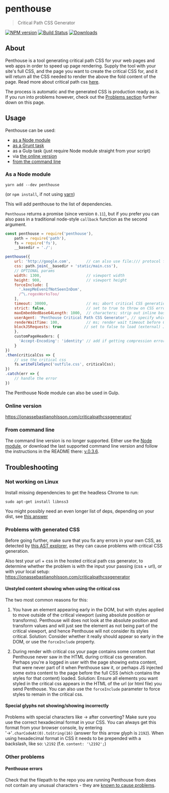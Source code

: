 # penthouse

> Critical Path CSS Generator

[![NPM version](https://badge.fury.io/js/penthouse.svg)](http://badge.fury.io/js/penthouse)
[![Build Status](https://travis-ci.org/pocketjoso/penthouse.svg?branch=master)](https://travis-ci.org/pocketjoso/penthouse)
[![Downloads](https://img.shields.io/npm/dm/penthouse.svg?style=flat)](https://www.npmjs.com/package/penthouse)

## About

Penthouse is a tool generating critical path CSS for your web pages and web apps in order to speed up page rendering. Supply the tool with your site's full CSS, and the page you want to create the critical CSS for, and it will return all the CSS needed to render the above the fold content of the page. Read more about critical path css [here](http://www.phpied.com/css-and-the-critical-path/).

The process is automatic and the generated CSS is production ready as is. If you run into problems however, check out the [Problems section](#problems-with-generated-css) further down on this page.

## Usage

Penthouse can be used:

* [as a Node module](#as-a-node-module)
* [as a Grunt task](https://github.com/fatso83/grunt-penthouse)
* as a Gulp task (just require Node module straight from your script)
* via [the online version](#online-version)
* [from the command line](#from-command-line)

### As a Node module

```
yarn add --dev penthouse
```
(or `npm install`, if not using [yarn](https://yarnpkg.com))

This will add penthouse to the list of dependencies.

`Penthouse` returns a promise (since version `0.11`),
but if you prefer you can also pass in a traditional node-style `callback`
function as the second argument.

```js
const penthouse = require('penthouse'),
    path = require('path'),
    fs = require('fs'),
    __basedir = './';

penthouse({
    url: 'http://google.com',       // can also use file:/// protocol for local files
    css: path.join(__basedir + 'static/main.css'),
    // OPTIONAL params
    width: 1300,                    // viewport width
    height: 900,                    // viewport height
    forceInclude: [
      '.keepMeEvenIfNotSeenInDom',
      /^\.regexWorksToo/
    ],
    timeout: 30000,                 // ms; abort critical CSS generation after this timeout
    strict: false,                  // set to true to throw on CSS errors (will run faster if no errors)
    maxEmbeddedBase64Length: 1000,  // characters; strip out inline base64 encoded resources larger than this
    userAgent: 'Penthouse Critical Path CSS Generator', // specify which user agent string when loading the page
    renderWaitTime: 100,            // ms; render wait timeout before CSS processing starts (default: 100)
    blockJSRequests: true          // set to false to load (external) JS (default: true)
    },
    customPageHeaders: {
      'Accept-Encoding': 'identity' // add if getting compression errors like 'Data corrupted'
    }
})
.then(criticalCss => {
    // use the critical css
    fs.writeFileSync('outfile.css', criticalCss);
})
.catch(err => {
    // handle the error
})
```

The Penthouse Node module can also be used in Gulp.

### Online version

<https://jonassebastianohlsson.com/criticalpathcssgenerator/>

### From command line

The command line version is no longer supported. Either use the [Node module](#as-a-node-module), or download the last
supported command line version and follow the instructions in the README there: [v.0.3.6](https://github.com/pocketjoso/penthouse/releases/tag/v0.3.6).

## Troubleshooting

### Not working on Linux
Install missing dependencies to get the headless Chrome to run:

```
sudo apt-get install libnss3
```
You might possibly need an even longer list of deps, depending on your dist,
see [this answer](https://github.com/GoogleChrome/puppeteer/issues/404#issuecomment-323555784)

### Problems with generated CSS

Before going further, make sure that you fix any errors in your own CSS, as detected by [this AST explorer](http://astexplorer.net/), as they can cause problems with critical CSS generation.

Also test your url + css in the hosted critical path css generator, to determine whether the problem
is with the input your passing (css + url), or with your local setup:
https://jonassebastianohlsson.com/criticalpathcssgenerator

#### Unstyled content showing when using the critical css

The two most common reasons for this:

1. You have an element appearing early in the DOM, but with styles applied to move outside of the critical viewport (using absolute position or transforms). Penthouse will does not look at the absolute position and transform values and will just see the element as not being part of the critical viewport, and hence Penthouse will not consider its styles critical.
Solution: Consider whether it really should appear so early in the DOM, or use the `forceInclude` property.

2. During render with critical css your page contains some content that Penthouse never saw in the HTML during critical css generation. Perhaps you're a logged in user with the page showing extra content, that were never part of it when Penthouse saw it, or perhaps JS injected some extra content to the page before the full CSS (which contains the styles for that content) loaded.
Solution: Ensure all elements you want styled in the critical css appears in the HTML of the url (or html file) you send Penthouse. You can also use the `forceInclude` parameter to force styles to remain in the critical css.

#### Special glyphs not showing/showing incorrectly

Problems with special characters like &#8594; after converting? Make sure you use the correct hexadecimal format in your CSS. You can always get this format from your browser console, by entering '&#8594;'`.charCodeAt(0).toString(16)` (answer for this arrow glyph is `2192`). When using hexadecimal format in CSS it needs to be prepended with a backslash, like so: `\2192` (f.e. `content: '\2192';`)

### Other problems

#### Penthouse errors
Check that the filepath to the repo you are running Penthouse from does not contain any unusual characters - they are [known to cause problems](https://github.com/pocketjoso/penthouse/issues/156#issuecomment-299729664).
